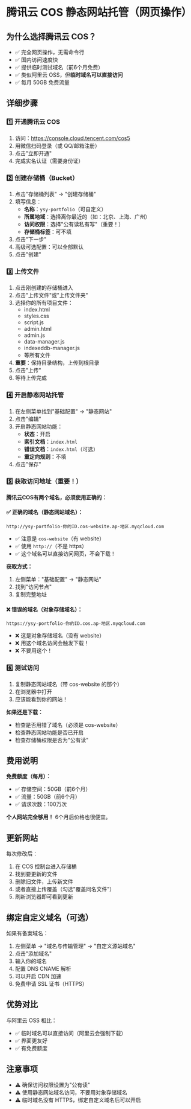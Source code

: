 # 腾讯云 COS 静态网站托管（网页操作）

## 为什么选择腾讯云 COS？
- ✅ 完全网页操作，无需命令行
- ✅ 国内访问速度快
- ✅ 提供临时测试域名（前6个月免费）
- ✅ 类似阿里云 OSS，但**临时域名可以直接访问**
- ✅ 每月 50GB 免费流量

## 详细步骤

### 1️⃣ 开通腾讯云 COS

1. 访问：https://console.cloud.tencent.com/cos5
2. 用微信扫码登录（或 QQ/邮箱注册）
3. 点击"立即开通"
4. 完成实名认证（需要身份证）

### 2️⃣ 创建存储桶（Bucket）

1. 点击"存储桶列表" → "创建存储桶"
2. 填写信息：
   - **名称**：`ysy-portfolio`（可自定义）
   - **所属地域**：选择离你最近的（如：北京、上海、广州）
   - **访问权限**：选择"公有读私有写"（重要！）
   - **存储桶标签**：可不填
3. 点击"下一步"
4. 高级可选配置：可以全部默认
5. 点击"创建"

### 3️⃣ 上传文件

1. 点击刚创建的存储桶进入
2. 点击"上传文件"或"上传文件夹"
3. 选择你的所有项目文件：
   - index.html
   - styles.css
   - script.js
   - admin.html
   - admin.js
   - data-manager.js
   - indexeddb-manager.js
   - 等所有文件
4. **重要**：保持目录结构，上传到根目录
5. 点击"上传"
6. 等待上传完成

### 4️⃣ 开启静态网站托管

1. 在左侧菜单找到"基础配置" → "静态网站"
2. 点击"编辑"
3. 开启静态网站功能：
   - **状态**：开启
   - **索引文档**：`index.html`
   - **错误文档**：`index.html`（可选）
   - **重定向规则**：不填
4. 点击"保存"

### 5️⃣ 获取访问地址（重要！）

**腾讯云COS有两个域名，必须使用正确的：**

#### ✅ 正确的域名（静态网站域名）：
```
http://ysy-portfolio-你的ID.cos-website.ap-地区.myqcloud.com
```
- ✅ 注意是 `cos-website`（有 website）
- ✅ 使用 `http://`（不是 https）
- ✅ 这个域名可以直接访问网页，不会下载！

**获取方式：**
1. 左侧菜单："基础配置" → "静态网站"
2. 找到"访问节点"
3. 复制完整地址

#### ❌ 错误的域名（对象存储域名）：
```
https://ysy-portfolio-你的ID.cos.ap-地区.myqcloud.com
```
- ❌ 这是对象存储域名（没有 website）
- ❌ 用这个域名访问会触发下载！
- ❌ 不要用这个！

### 6️⃣ 测试访问

1. 复制静态网站域名（带 cos-website 的那个）
2. 在浏览器中打开
3. 应该能看到你的网站！

**如果还是下载：**
- 检查是否用错了域名（必须是 cos-website）
- 检查静态网站功能是否已开启
- 检查存储桶权限是否为"公有读"

## 费用说明

**免费额度（每月）：**
- ✅ 存储空间：50GB（前6个月）
- ✅ 流量：50GB（前6个月）
- ✅ 请求次数：100万次

**个人网站完全够用！** 6个月后价格也很便宜。

## 更新网站

每次修改后：
1. 在 COS 控制台进入存储桶
2. 找到要更新的文件
3. 删除旧文件，上传新文件
4. 或者直接上传覆盖（勾选"覆盖同名文件"）
5. 刷新浏览器即可看到更新

## 绑定自定义域名（可选）

如果有备案域名：
1. 左侧菜单 → "域名与传输管理" → "自定义源站域名"
2. 点击"添加域名"
3. 输入你的域名
4. 配置 DNS CNAME 解析
5. 可以开启 CDN 加速
6. 免费申请 SSL 证书（HTTPS）

## 优势对比

与阿里云 OSS 相比：
- ✅ 临时域名可以直接访问（阿里云会强制下载）
- ✅ 界面更友好
- ✅ 有免费额度

## 注意事项

- ⚠️ 确保访问权限设置为"公有读"
- ⚠️ 使用静态网站域名访问，不要用对象存储域名
- ⚠️ 临时域名没有 HTTPS，绑定自定义域名后可以开启

